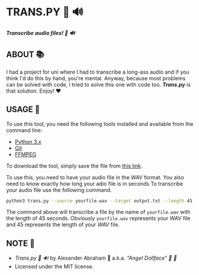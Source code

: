 # TRANS.PY :snake: :loud_sound:

***Transcribe audio files! :snake: :loud_sound:***

## ABOUT :books:

I had a project for uni where I had to transcribe a long-ass audio and if you think I'd do this by hand, you're mental. Anyway, because most problems can be solved with code, I tried to solve this one with code too. ***Trans.py*** is that solution. Enjoy! :heart:

## USAGE :hammer:

To use this tool, you need the following tools installed and available from the command line:

- [Python 3.x](https://www.python.org/)
- [Git](https://git-scm.org)
- [FFMPEG](https://ffmpeg.org/)

To download the tool, simply save the file from [this link]().

To use this, you need to have your audio file in the *WAV* format.
You also need to know exactly how long your adio file is in seconds
To transcribe your audio file use the following command.

```bash
python3 trans.py --source yourfile.wav --target output.txt --length 45
```

The command above will transcribe a file by the name of `yourfile.wav` with the length of 45 seconds. Obviously `yourfile.wav` represents your *WAV* file and 45 represents the length of your *WAV* file.

## NOTE :scroll:

- *Trans.py :snake: :loud_sound:* by Alexander Abraham :black_heart: a.k.a. *"Angel Dollface" :dolls: :ribbon:*
- Licensed under the MIT license.

